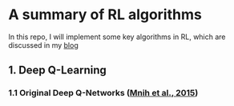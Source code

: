 # A summary of RL algorithms
In this repo, I will implement some key algorithms in RL, which are discussed in my [blog](https://guoqq17.github.io/)

## 1. Deep Q-Learning

### 1.1 Original Deep Q-Networks ([Mnih et al., 2015](https://storage.googleapis.com/deepmind-data/assets/papers/DeepMindNature14236Paper.pdf))
